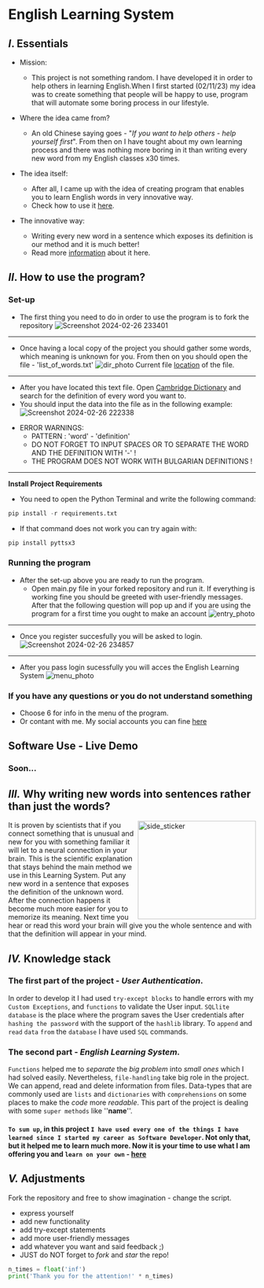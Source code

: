 # English Learning System

##  *I*. Essentials
- Mission:
  * This project is not something random. I have developed it in order to help others in learning English.When I first started (02/11/23) my idea was to create something that people will be happy to use, program that will automate some boring process in our lifestyle.

- Where the idea came from?
   * An old Chinese saying goes - "*If you want to help others - help yourself first*". From then on I have tought about
my own learning process and there was nothing more boring in it than writing every new word from my English classes x30 times.
- The idea itself:
  * After all, I came up with the idea of creating program that enables you to learn English words in very innovative way.
  * Check how to use it [here](https://github.com/sldimitrov/english_learning_system/blob/main/README.md#how-to-use-the-program).
- The innovative way:
   * Writing every new word in a sentence which exposes its definition is our method and it is much better!
   * Read more [information](https://github.com/sldimitrov/english_learning_system/blob/main/README.md#why-writing-whole-sentences-with-the-new-words-instead-of-just-them) about it here.

## *II*. How to use the program?
### Set-up
* The first thing you need to do in order to use the program is to fork the repository 
![Screenshot 2024-02-26 233401](https://github.com/sldimitrov/english_learning_system/assets/135168991/007c2b18-a556-45bf-bcb4-fcd4fa260b09)
---
* Once having a local copy of the project you should gather some words, which meaning is unknown for you. From then on you should open the file - 'list_of_words.txt' ![dir_photo](https://github.com/sldimitrov/english_learning_system/assets/135168991/fb83d993-bf4a-40ae-8f9e-78838993d5f4)
Current file [location](https://github.com/sldimitrov/english_learning_system/blob/main/learning_system_project/list_of_words.txt) of the file.
---
* After you have located this text file. Open [Cambridge Dictionary](https://dictionary.cambridge.org/#google_vignette) and search for the definition of every word you want to.
* You should input the data into the file as in the following example:
![Screenshot 2024-02-26 222338](https://github.com/sldimitrov/english_learning_system/assets/135168991/8631ac94-6c8f-4431-9a5b-20d58062fd62)

- ERROR WARNINGS:
  * PATTERN : 'word' - 'definition'
  * DO NOT FORGET TO INPUT SPACES OR TO SEPARATE THE WORD AND THE DEFINITION WITH '-' !
  * THE PROGRAM DOES NOT WORK WITH BULGARIAN DEFINITIONS !
---
**Install Project Requirements**
* You need to open the Python Terminal and write the following command:
```python
pip install -r requirements.txt
 ```
* If that command does not work you can try again with:
```python
pip install pyttsx3 
 ```

### Running the program
- After the set-up above you are ready to run the program.
  * Open main.py file in your forked repository and run it. If everything is working fine you should be greeted with user-friendly messages. After that the following question will pop up and if you are using the program for a first time you ought to make an account
![entry_photo](https://github.com/sldimitrov/english_learning_system/assets/135168991/a4b5990e-b204-47f5-a412-29cab5082cdb)
---
   * Once you register succesfully you will be asked to login.
![Screenshot 2024-02-26 234857](https://github.com/sldimitrov/english_learning_system/assets/135168991/ab9d7f69-4aa2-454e-bc3a-65098780f406)
---
   * After you pass login sucessfully you will acces the English Learning System
![menu_photo](https://github.com/sldimitrov/english_learning_system/assets/135168991/fb8b8ce8-c123-47f1-a564-69e6998fd8b0)
### If you have any questions or you do not understand something
  * Choose 6 for info in the menu of the program.
  * Or contant with me. My social accounts you can fine [here](https://github.com/sldimitrov)

## Software Use - Live Demo
### Soon...



## *III.* Why writing new words into sentences rather than just the words?
<img align="right" width=240px height=200px alt="side_sticker" src="https://dana.org/app/uploads/2023/09/qa-what-happens-synapse.jpeg"/>
It is proven by scientists that if you connect something that is unusual and new for you
with something familiar it will let to a neural connection in your brain. This is the scientific explanation
that stays behind the main method we use in this Learning System. Put any new word
in a sentence that exposes the definition of the unknown word. After the connection happens
it become much more easier for you to memorize its meaning. Next time you hear or read this word your brain will give you the
whole sentence and with that the definition will appear in your mind.


## *IV.* Knowledge stack
 ### The first part of the project - *User Authentication*. 
In order to develop it I had used `try-except blocks` to handle errors with my `Custom Exceptions`, and `functions` to validate the User input.
`SQLlite database` is the place where the program saves the User credentials after `hashing the password` with the support of the
`hashlib` library. To `append` and `read` `data` `from` the `database` I have used `SQL` commands.
 ### The second part - *English Learning System*.
 
  `Functions` helped me to *separate* the *big problem* into *small ones* which I had
solved easily. Nevertheless, `file-handling` take big role in the project. We can append, read and delete information from files.
Data-types that are commonly used are `lists` and `dictionaries` with `comprehensions` on some places to make the *code* more *readable*.
This part of the project is dealing with some `super methods` like ''__name__''.
 #### `To sum up`, in this project `I have used every one of the things I have learned since I started my career as Software Developer`. Not only that, but it helped me to learn much more. Now it is your time to use what I am offering you and `learn on your own` - [here](https://github.com/sldimitrov/english_learning_system/blob/main/learning_system_project/__main__.py)

## *V.* Adjustments

Fork the repository and free to show imagination - change the script.
* express yourself
* add new functionality
* add try-except statements
* add more user-friendly messages
* add whatever you want and said feedback ;)
* JUST do NOT forget to *fork* and *star* the repo!
```python 
n_times = float('inf')
print('Thank you for the attention!' * n_times)
```
